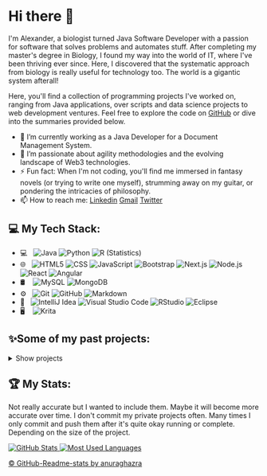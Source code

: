 # Hi there 👋
I'm Alexander, a biologist turned Java Software Developer with a passion for software that solves problems and automates stuff.
After completing my master's degree in Biology, I found my way into the world of IT, where I've been thriving ever since. Here, I discovered that the systematic approach from biology is really useful for technology too. The world is a gigantic system afterall!<br>

Here, you'll find a collection of programming projects I've worked on, ranging from Java applications, over scripts and data science projects to web development ventures. Feel free to explore the code on [GitHub](https://github.com/AlexandersProjects) or dive into the summaries provided below.

- 🔭 I’m currently working as a Java Developer for a Document Management System.
- 🌱 I’m passionate about agility methodologies and the evolving landscape of Web3 technologies.
- ⚡ Fun fact: When I'm not coding, you'll find me immersed in fantasy novels (or trying to write one myself), strumming away on my guitar, or pondering the intricacies of philosophy.
- 📫 How to reach me: [Linkedin](https://www.linkedin.com/in/alexanderblaschkosch%C3%A4nzer/) [Gmail](mailto:alexander.blaschko@gmail.com) [Twitter](https://twitter.com/ThePositiveBoy)
<!--- ![Twitter Follow](https://img.shields.io/twitter/follow/ThePositiveBoy?style=social) -->

## 💻 My Tech Stack:
<!-- [![Java, Git, JavaScript, HTML, CSS, SQL, Python, Next.js, Node.js, React, Angular](https://skillicons.dev/icons?i=java,git,js,html,css,py,next,nodejs,react,angular)](https://skillicons.dev) -->

- 💻 &nbsp;
  ![Java](https://img.shields.io/badge/-Java-333333?style=flat&logo=Java&logoColor=007396)
  ![Python](https://img.shields.io/badge/-Python-333333?style=flat&logo=python)
  ![R (Statistics)](https://img.shields.io/badge/-R-333333?style=flat&logo=R&logoColor=276DC3)
- 🌐 &nbsp;
  ![HTML5](https://img.shields.io/badge/-HTML5-333333?style=flat&logo=HTML5)
  ![CSS](https://img.shields.io/badge/-CSS-333333?style=flat&logo=CSS3&logoColor=1572B6)
  ![JavaScript](https://img.shields.io/badge/-JavaScript-333333?style=flat&logo=javascript)
  ![Bootstrap](https://img.shields.io/badge/-Bootstrap-333333?style=flat&logo=bootstrap&logoColor=563D7C)
  ![Next.js](https://img.shields.io/badge/-Next.js-333333?style=flat&logo=next.js&logoColor=563D7C)
  ![Node.js](https://img.shields.io/badge/-Node.js-333333?style=flat&logo=node.js)
  ![React](https://img.shields.io/badge/-React-333333?style=flat&logo=react)
  ![Angular](https://img.shields.io/badge/-Angular-333333?style=flat&logo=angular)
- 🛢 &nbsp;&nbsp;
  ![MySQL](https://img.shields.io/badge/-MySQL-333333?style=flat&logo=mysql)
  ![MongoDB](https://img.shields.io/badge/-MongoDB-333333?style=flat&logo=mongodb)
- ⚙️ &nbsp;
  ![Git](https://img.shields.io/badge/-Git-333333?style=flat&logo=git)
  ![GitHub](https://img.shields.io/badge/-GitHub-333333?style=flat&logo=github)
  ![Markdown](https://img.shields.io/badge/-Markdown-333333?style=flat&logo=markdown)
- 🔧 &nbsp;
  ![IntelliJ Idea](https://img.shields.io/badge/-Intellij%20Idea-333333?style=flat&logo=intellij-idea&logoColor=007ACC)
  ![Visual Studio Code](https://img.shields.io/badge/-Visual%20Studio%20Code-333333?style=flat&logo=visual-studio-code&logoColor=007ACC)
  ![RStudio](https://img.shields.io/badge/-RStudio-333333?style=flat&logo=rstudio)
  ![Eclipse](https://img.shields.io/badge/-Eclipse-333333?style=flat&logo=eclipse-ide&logoColor=2C2255)
- 🖥 &nbsp;&nbsp;
  ![Krita](https://img.shields.io/badge/-Krita-333333?style=flat&logo=krita)

## ✨Some of my past projects:
<!--🗄️ 🖇️ 📇 ✨ 🌟 -->
<details>
  <summary>Show projects</summary>

<!--Template for a new project:

### [Porjectname (Languages/More Languages)](link_to_project)
Description
<details>
  <summary>More details</summary>
  A bit longer description

#### Some screenshots from my application:
<img alt="YOUR-ALT-TEXT" src="YOUR-DEFAULT-IMAGE">
</details>

-->

<!-- Projects to add:

 -->

<!--Project: -->
### [Fullstack Issue Tracker (Javascript/Next.js/MySQL)](https://github.com/AlexandersProjects/fullstack-issue-tracker)
This is my Issue Tracker. It is still developing. Right now, it has a List of Users and a Navigation-Bar.
<details>
  <summary>More details</summary>
  The goal is to have a completely running Issue Tracker comparable to GitHub running. 

  The core and planned features are:
  | Core     |      Advanced |
|:--------:|:-------------:|
| Creating an issue | User authentication |
| Viewing issues | Assigning issues |
| Updating an issue | Sorting issues |
| Deleting an issue | Filtering issues |
|  | Pagination |
|  | Dashboard |

#### My application:
<img alt="Users List of my Issue Tracker" src="/images/Fullstack_Issue_Tracker_Users.png">
</details>

<!--Project: -->
### Fullstack-Application (Java/Springboot/Angular/MySQL)
This is my fullstack application with Java and Angular. It is split up into frontend and backend:

#### [My Frontend Example (Angular))](https://github.com/AlexandersProjects/frontendbeispiel)

#### [My Backend Example (Java/Springboot)](https://github.com/AlexandersProjects/backendbeispiel)


<details>
  <summary>More details</summary>
  I created this application as a possible starting point and as a reference for new projects. It`s running completely and works with MySQL.

#### My application:
<img alt="My angular frontend" src="/images/angular_frontend_beispiel.png">
</details>

<!--Project: -->
### [Todolist (Javascript/node.js/express.js/MongoDB)](https://github.com/AlexandersProjects/todolist-v2)
My Todo List application with Javascript, node.js, and express.js.
<details>
  <summary>More details</summary>
  This is a Todo List application built with Node.js, Express, and MongoDB. It allows users to create, view, and delete tasks.

#### My application:

<img alt="My todolist-v2 Application" src="./images/my_todolist_app.png">
</details>

<!--Project: -->
### [Weather App (Node.js/React)](https://github.com/AlexandersProjects/WeatherProject)
This is my Weather application. 
<details>
  <summary>More details</summary>
  Get your own API-Key (it's for free), run the application (1. node install, 2. node ./app.js), and you can check the weather on your own website!

#### Some screenshots from my application:
  <img alt="A picture of my Weather App" src="./images/my_weather_app.png">
  <img alt="A picture the response of my Weather App" src="./images/my_weather_app_response.png">

</details>

<!--Project: -->
### [My FreeCodeCamp Responsive Web Design Projects (HTML/CSS)](https://github.com/AlexandersProjects/ResponsiveWebDesignProjects_FCC)
This was my first complete Web Design course.
<details>
  <summary>More details</summary>
I got my FreeCodeCamp Responsive Web Design Certificate!<br>
For this I went through the course (estimated 300 hours) and finished these 5 projects.

### This is my Certificate:
[<img src="./images/responsive_web_design_FCC_Certificate.jpg" width="600" height="450">](https://www.freecodecamp.org/certification/alexanders_coding_journey/responsive-web-design)

## And here are my creations:
### This is my Hulk Tribute page:
[<img src="./images/responsive_web_design_FCC_Tribute_page.jpg" width="500" height="600">](https://codepen.io/alexandersprojects/full/oNWqEOb)

### This is my Hulk-Fans Survey page:
[<img src="./images/responsive_web_design_FCC_Survey_page.jpg" width="450" height="550">](https://codepen.io/alexandersprojects/full/BaRrYem)

### This is my Hulk Landing page:
[<img src="./images/responsive_web_design_FCC_Landing_page.jpg" width="600" height="450">](https://codepen.io/alexandersprojects/full/abWYqgo)

### This is my Fake Technical Documentation:
[<img src="./images/responsive_web_design_FCC_Technical_documentation.jpg" width="450" height="450">](https://codepen.io/alexandersprojects/full/VwbXQJj)

### This is my Portfolio page:
[<img src="./images/responsive_web_design_FCC_portfolio.jpg" width="500" height="600">](https://codepen.io/alexandersprojects/pen/QWvmQXx)

<!--Project: -->
# [First CSS Trials (HTML/CSS)](https://github.com/AlexandersProjects/pancake_recipe_website/tree/main)
Here, I updated my trial website and made a CatPhotoApp with HTML and CSS.

## Example output:
<img src="./images/Pancake_recipe_website_CSS_update.jpg" width="450" height="700">
<img src="./images/CatPhotoApp.jpg" width="350" height="600">

<!--Project: -->
# [First website in HTML (HTML)](https://github.com/AlexandersProjects/pancake_recipe_website/tree/main)
This is my first HTML Website.
I created a simple pancake recipe and experimented with some HTML code.

## Example output:
<img src="./images/Pancake recipe website picture.jpg" width="450" height="700">
</details>

<!--Project: -->
### [ANOVA of tips (Python)](https://github.com/AlexandersProjects/ANOVA_python)
My ANOVA analysis with python of a freely available tips-dataset.
<details>
  <summary>More details</summary>
* Explored the data
  * Boxplots
  * QQ-plots
  * Histograms
  * Used different R libraries for data exploration
* Controlled the data for outliers
* Compared if the total bills are statistically significantly different per weekday.

## Hypothesis

H1: The weekday has an effect on the amount of the total bill.
(M[1] != M[2] != M[3] != M[4])

H0: The weekday has no effect on the amount of the total bill.
(M[1] = M[2] = M[3] = M[4])

## Conclusion
### ANOVA
The weekday has a significant influence on the total bill (F(3, 240) = 2.767 , p = 0.0424). 3.34 % of the spread of the total sum can be explained by the weekday. According to Cohen (1988) is the effect size of 0.186 a small effect.

### Post-hoc-Test
The Bonferroni Post-Hoc-Test shows that no groups can be generalized out of the weekday (all p > 0.05). Thursday (M=17.68, SD=7.89, N=62), Friday (M=17.15, SD=8.30, N=19), Saturday (M=20.44, SD=9.48, N=87) and Sunday (M=21.41, SD=8.83, N=76) are not significantly different.

It can be concluded that no independent groups can be formed that differ from each other. Hence, although the ANOVA was significant, the H0 is kept and H1 declined.

## Example output:
<img src="./images/anova_python_violin_plot.png" width="450" height="450">
<img src="./images/anova_python_mean_plot.png" width="450" height="450">

</details>


  <!--Project: -->
### [Statistical Exploration of tips (Python)](https://github.com/AlexandersProjects/stats_in_python)
My statistical exploration with python of a freely available tips-dataset.
<details>
  <summary>More details</summary>
* Explored the data
  * Boxplots
  * QQ-plots
  * Histograms
  * Used different Python libraries for data exploration
* Controlled the data for outliers
* Used Pearson to check if there is a correlation between the total bill and the tip
* Compared if man and woman give significantly different tips.

## Conclusion
### Pearson
The tip and the total bill correlate positively significant (r = 0.6757341, p < 2.2e-16, n = 244). Hence, it can be said the higher the total bill the higher the tip. 45.66 % of the spread of the whole variance can be explained through the tip and the total bill. According to Cohen (1992) is the effect size of 0.68 a strong effect. The H0 can be discarded.

### T-Test
There is no significant difference between the tip of women (M = 2.83, SD = 1.16, n = 87) and man (M = 3.09, SD = 1.49, n = 157), (t(242) = -1.3879, p= 0.1665, n=244)). According to Cohen (1992) is the effect size of 0.185 no effect. The H0 cannot be discarded.

## Example output:
<img src="./images/stats_in_python_histogram.png" width="450" height="450">
<img src="./images/stats_in_python_probability_plot.png" width="450" height="300">
</details>


  <!--Project: -->
### [Freedom Status ANOVA (R)](https://github.com/AlexandersProjects/freedom_comparison_worldwide)
My statistical exploration with python of a freely available freedom-status-dataset.
<details>
  <summary>More details</summary>
* Explored the data
  * Boxplots
  * QQ-plots
  * Histograms
  * Used different R libraries for data exploration
* Controlled the data for outliers
* Compared if the different Freedom status are statistically significantly different groups.

## Hypothesis

H1: There is a mean difference between degree of freedom and the relative GDP.
(FS[F] != FS[NF] != FS[PF])

H0: There is no mean difference between degree of freedom and the relative GDP.
(FS[F] = FS[NF] = FS[PF])

## Conclusion
### ANOVA
The degree of freedom has a signifikant influence on the relative GDP (F(2, 49.062) = 15.491 , p = 6.097e-06). 19.4 % of the variation in the relative GDP around the overall mean can be explained by the degree of freedom. The effect strength according to Cohen (1988) is f = 0.4907 and corresponds to a strong effect.

### Post-hoc-Test
The Tukey post-hoc-test shows, that two groups can be constructed according to degree of freedom (all p < .05): free (M = 27841401	, SD = 26632852, N = 56), and not-free (M = 12368148, SD = 18508685,N = 21) and partially-free (M = 6202767	, SD = 10345156, N=44) form the second group.

It can be concluded that two independent groups can be formed that differ from each other. Freedom is the most effective. H0 is declined, H1 accepted.

## Example output:
<img src="./images/freedom_qqplot.png" width="600" height="450">
<img src="./images/freedom_profilediagram.png" width="450" height="450">

</details>

<!--Project: -->
### [Handwritten digits recognition (Python)](https://github.com/AlexandersProjects/ml_number_recognition)
<details>
  <summary>More details</summary>
* Imported 20000 pictures
* Cleaned and reshaped the images
* Explored/ visualized the images
* Performed different prediction models:
  * Linear regression
  * Decision tree
  * Random Forest
  * Simple Neuronal Network
  * Try of convoluted Neuronal Network
* Tried different evaluation methods
  * Heatmap with errors
  * Loss over epochs
  * Accuracy

## Example output:
<img src="./images/digits_visualization.png" width="450" height="450">
<img src="./images/digits_error_heatmap.png" width="450" height="450">

</details>


  <!--Project: -->
### [Pokemon comparison (R)](https://github.com/AlexandersProjects/legendary_pokemon_comparison)
In this project, I compared the legendary pokemon in R.
<details>
  <summary>More details</summary>
* Explored the data
* Controlled the data
* Compared if legendary pokemon have statistically higher attack than non-legendary pokemon.

## Hypothesis

H0: The attack of legendary pokemon is lower or equal than of non-legendary pokemon.
(M[L] </= M[NL])

H1: The attack of legendary pokemon higher than of non-legendary pokemon.
(M[L] > M[NL])

## Conclusion
Legendary (M = 116.68, SD = 30.35, n = 65) pokemon have significantly higher attacks than non-legendary (M = 75.67, SD = 30.49, n = 735) pokemon (t(798) = -10.397, p = 2.513e-05, n= 798). Hence, the H0 can be discarded.
The effect-size is d = 3.438535 and is according to Cohen (1988) a very strong effect.

## Histrogram of pokemon attack:
<img src="./images/pokemon_histogram.png" width="600" height="450">

</details>


<!--Project: -->
### [Asteroid diameter prediction (Python)](https://github.com/AlexandersProjects/Asteroid_Diameter_Prediction)
In this project, I used machine learning for predicting asteroid diameter.
<details>
  <summary>More details</summary>
  * Cleaned the data
* Explored the data
* Performed different prediction models:
  * Linear regression
  * Polynomial regressions
  * Decision tree
  * Random Forest

## Example output:
<img src="./images/asteroids_decision%20tree.png" width="450" height="450">
<img src="./images/asteroids_Decision%20Tree_Error%20Curve.png" width="450" height="450">
</details>

<!--Project: -->
### [Overfitting example (Python)](https://github.com/AlexandersProjects/ueberanpassung_Beispiele)
Here, I created different regressions and compared them.
<details>
  <summary>More details</summary>
* Used pipelines
* Used convenience functions for calculations
* performed:
  * Linear regression
  * Quadratic regression
  * Cubic regression
* Made different plots

## Example output:
<img src="./images/lineare_regression_ueberanpassung_001.png" width="450" height="450">
<img src="./images/quadratische_regression_ueberanpassung_002.png" width="450" height="450">
<img src="./images/kubische_regression_ueberanpassung_003.png" width="450" height="450">
</details>

<!--Project: -->
### [Linear Regression (Python)](https://github.com/AlexandersProjects/linear_regressions)
Linear regressions are cool.
<details>
  <summary>More details</summary>
* performed:
  * linear regression
  * multiple linear regression
  * polynomial regression
  * exploratory Data analysis
* Made different plots

## Example output:
<img src="./images/linear_regression.png" width="450" height="450">

<img src="./images/seaborn_pairplot.png" width="800" height="800">
</details>

<!--Project: -->
### [SQL film festival database](https://github.com/AlexandersProjects/SQL_Filmfestival_Database)
<details>
  <summary>More details</summary>
  
* I constructed a database from scratch
* I created all necessary tables
* I made all the necessary connections and indices
* I created views, procedures and triggers
* I made useful table and scalar functions

## The created database:
<img src="./images/film_festival_database_diagram.jpg" width="1200" height="600">
</details>


<!--Project: -->
### [Height and weight Dataset with OOP (Python)](https://github.com/CrazyShaddy/height_weight_analysis_and_prediction)
<details>
  <summary>More details</summary>
  
* I scraped data from a website
* I explored the data
* I included everything in objects (OOP)
* I retained graphs from my classes
  * Sub plots
  * Regression line
* I made my first small prediction

## Created output:
<img src="./images/linear_reg_1.png" width="450" height="450">
<img src="./images/subplot_1.png" width="600" height="600">
<img src="./images/prediction_output.png" width="600" height="600">

</details>

<!--Project: -->
### [Exploratory Data Analysis (Python)](https://github.com/CrazyShaddy/Exploratory-Data-Analysis)
<details>
  <summary>More details</summary>
* I explored data from an online database
* I extracted different dataframes
* I merged important dataframes
* I made
  * Bar charts
  * Pie chart
  * Box plot
  * Sub plots
  * Different sub plots in one figure

## Created output:
<img src="./images/bar_chart_001.png" width="600" height="600">

<img src="./images/bar_chart_meals_per_food.png" width="600" height="600">

<img src="./images/pie_chart_cuisine_share.png" width="550" height="400">

<img src="./images/box_cuisine_price.png" width="450" height="450">

![](/images/first_subplot_scatter.png)

![](/images/three_plots.png)
</details>


<!--Project: -->
### [Compound Interest calculator (Python)](https://github.com/CrazyShaddy/Compound_Interest_Calculator)
<details>
  <summary>More details</summary>
* I made a calculator that calculates the compound interest and plots the graph from start till finish
* I took the user input
* I made functions to
  * retain the CI
  * save the x-values
  * calculate the compound interest
* I made lists for x- and y-values
* Finally, I plotted the graph with matplotlib

## Example output:

![](/images/Output_console.png)

![](/images/CI_example.png)

</details>

<!--Project: -->
### My first project
This was my very first project.
<details>
  <summary>More details</summary>
  Surprise!
  Text me if you read this. Maybe you are the first one!
</details>

</details>

## 🏆 My Stats:
Not really accurate but I wanted to include them. Maybe it will become more accurate over time. I don't commit my private projects often. Many times I only commit and push them after it's quite okay running or complete. Depending on the size of the project.

<a href="https://github.com/AlexandersProjects">
  <img height="180em" alt="GitHub Stats" src="https://github-readme-stats-green-seven-42.vercel.app/api?username=AlexandersProjects&theme=github_dark&show_icons=true&count_private=true&rank_icon=github" />
  <img height="180em" alt="Most Used Languages" src="https://github-readme-stats-green-seven-42.vercel.app/api/top-langs/?username=AlexandersProjects&theme=github_dark&layout=compact&hide=jupyter%20notebook,html" />
  <!-- Other themes: github_dark_dimmed, shadow_red, default, transparent -->
</a>

[© GitHub-Readme-stats by anuraghazra](https://github.com/anuraghazra/github-readme-stats)

<!-- [![Anurag's GitHub stats](https://github-readme-stats.vercel.app/api?username=AlexandersProjects)](https://github.com/anuraghazra/github-readme-stats) 
![Top Langs](https://github-readme-stats.vercel.app/api/top-langs/?username=anuraghazra&hide_progress=true)

-->